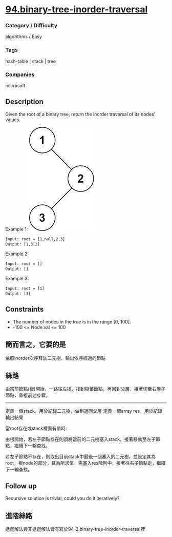 # [94.binary-tree-inorder-traversal](https://leetcode.com/problems/binary-tree-inorder-traversal/)

### Category / Difficulty
algorithms / Easy

### Tags
hash-table | stack | tree
	 		
### Companies
microsoft

## Description
Given the root of a binary tree, return the inorder traversal of its nodes' values.

Example 1:
![image info](./img/94e1.jpg)
```
Input: root = [1,null,2,3]
Output: [1,3,2]
```

Example 2:
```
Input: root = []
Output: []
```

Example 3:
```
Input: root = [1]
Output: [1]
```

## Constraints
- The number of nodes in the tree is in the range [0, 100].
- -100 <= Node.val <= 100

## 簡而言之，它要的是
依照inorder次序拜訪二元樹，輸出依序經過的節點

## 絲路
由當前節點(根)開始，一路往左找，找到樹葉節點，再回到父層，接著切至右層子節點，重複前述步驟。

---

定義一個stack，用於紀錄二元樹，做到返回父層
定義一個array res，用於紀錄輸出結果

當root存在或stack裡面有值時:

由根開始，若左子節點存在則須將當前的二元樹塞入stack，接著移動至左子節點，繼續下一輪查找。

若左子節點不存在，則取出目前stack中最後一個塞入的二元樹，並設定其為root，根node的部分，其為所求值，需塞入res陣列中，接著往右子節點走，繼續下一輪查找。



## Follow up
Recursive solution is trivial, could you do it iteratively?

## 進階絲路
遞迴解法與非遞迴解法皆有寫於94-2.binary-tree-inorder-traversal裡

